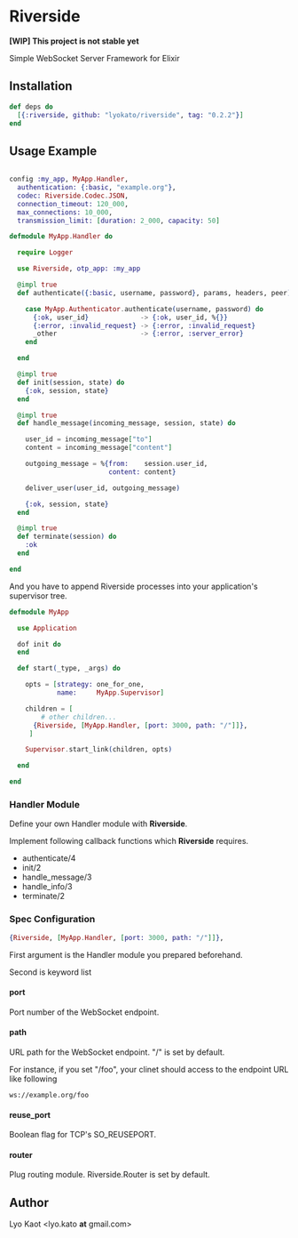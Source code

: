 # Riverside

**[WIP] This project is not stable yet**

Simple WebSocket Server Framework for Elixir

## Installation

```elixir
def deps do
  [{:riverside, github: "lyokato/riverside", tag: "0.2.2"}]
end
```

## Usage Example

```elixir

config :my_app, MyApp.Handler,
  authentication: {:basic, "example.org"},
  codec: Riverside.Codec.JSON,
  connection_timeout: 120_000,
  max_connections: 10_000,
  transmission_limit: [duration: 2_000, capacity: 50]
```

```elixir
defmodule MyApp.Handler do

  require Logger

  use Riverside, otp_app: :my_app

  @impl true
  def authenticate({:basic, username, password}, params, headers, peer) do

    case MyApp.Authenticator.authenticate(username, password) do
      {:ok, user_id}             -> {:ok, user_id, %{}}
      {:error, :invalid_request} -> {:error, :invalid_request}
      _other                     -> {:error, :server_error}
    end

  end

  @impl true
  def init(session, state) do
    {:ok, session, state}
  end

  @impl true
  def handle_message(incoming_message, session, state) do

    user_id = incoming_message["to"]
    content = incoming_message["content"]

    outgoing_message = %{from:    session.user_id,
                         content: content}

    deliver_user(user_id, outgoing_message)

    {:ok, session, state}
  end

  @impl true
  def terminate(session) do
    :ok
  end

end
```

And you have to append Riverside processes into your application's supervisor tree.

```elixir
defmodule MyApp

  use Application

  dof init do
  end

  def start(_type, _args) do

    opts = [strategy: one_for_one,
            name:     MyApp.Supervisor]

    children = [
        # other children...
      {Riverside, [MyApp.Handler, [port: 3000, path: "/"]]},
     ]

    Supervisor.start_link(children, opts)

  end

end

```

### Handler Module

Define your own Handler module with **Riverside**.

Implement following callback functions which **Riverside** requires.

- authenticate/4
- init/2
- handle_message/3
- handle_info/3
- terminate/2

### Spec Configuration

```elixir
{Riverside, [MyApp.Handler, [port: 3000, path: "/"]]},
```

First argument is the Handler module you prepared beforehand.

Second is keyword list

#### port

Port number of the WebSocket endpoint.

#### path

URL path for the WebSocket endpoint. "/" is set by default.

For instance, if you set "/foo", your clinet should access to the endpoint URL like following

```
ws://example.org/foo
```

#### reuse_port

Boolean flag for TCP's SO_REUSEPORT.

#### router

Plug routing module. Riverside.Router is set by default.

## Author

Lyo Kaot <lyo.kato __at__ gmail.com>

